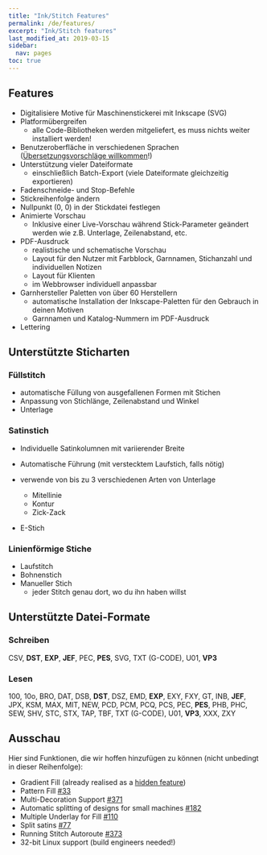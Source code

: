 ```yaml
---
title: "Ink/Stitch Features"
permalink: /de/features/
excerpt: "Ink/Stitch features"
last_modified_at: 2019-03-15
sidebar:
  nav: pages
toc: true
---
```

## Features
* Digitalisiere Motive für Maschinenstickerei mit Inkscape (SVG)
* Platformübergreifen
  * alle Code-Bibliotheken werden mitgeliefert, es muss nichts weiter installiert werden!
* Benutzeroberfläche in verschiedenen Sprachen ([Übersetzungsvorschläge willkommen](https://crowdin.com/project/inkstitch)!)
* Unterstützung vieler Dateiformate
    * einschließlich Batch-Export (viele Dateiformate gleichzeitig exportieren)
* Fadenschneide- und Stop-Befehle
* Stickreihenfolge ändern
* Nullpunkt (0, 0) in der Stickdatei festlegen
* Animierte Vorschau
  * Inklusive einer Live-Vorschau während Stick-Parameter geändert werden wie z.B. Unterlage, Zeilenabstand, etc.
* PDF-Ausdruck
  * realistische und schematische Vorschau
  * Layout für den Nutzer mit Farbblock, Garnnamen, Stichanzahl und individuellen Notizen
  * Layout für Klienten
  * im Webbrowser individuell anpassbar
* Garnhersteller Paletten von über 60 Herstellern
  * automatische Installation der Inkscape-Paletten für den Gebrauch in deinen Motiven
  * Garnnamen und Katalog-Nummern im PDF-Ausdruck
* Lettering

## Unterstützte Sticharten

### Füllstitch
* automatische Füllung von ausgefallenen Formen mit Stichen
* Anpassung von Stichlänge, Zeilenabstand und Winkel
* Unterlage

### Satinstich
* Individuelle Satinkolumnen mit variierender Breite
* Automatische Führung (mit verstecktem Laufstich, falls nötig)
* verwende von bis zu 3 verschiedenen Arten von Unterlage
    * Mitellinie
    * Kontur
    * Zick-Zack

* E-Stich

### Linienförmige Stiche

* Laufstitch
* Bohnenstich
* Manueller Stich
  * jeder Stitch genau dort, wo du ihn haben willst

## Unterstützte Datei-Formate

### Schreiben
CSV, **DST**, **EXP**, **JEF**, PEC, **PES**, SVG, TXT (G-CODE), U01, **VP3**

### Lesen
100, 10o, BRO, DAT, DSB, **DST**, DSZ, EMD, **EXP**, EXY, FXY, GT, INB, **JEF**, JPX, KSM, MAX, MIT, NEW, PCD, PCM, PCQ, PCS, PEC, **PES**, PHB, PHC, SEW, SHV, STC, STX, TAP, TBF, TXT (G-CODE), U01, **VP3**, XXX, ZXY

## Ausschau

Hier sind Funktionen, die wir hoffen hinzufügen zu können (nicht unbedingt in dieser Reihenfolge):

* Gradient Fill (already realised as a [hidden feature](https://github.com/inkstitch/inkstitch/pull/108#issuecomment-369444197))
* Pattern Fill [#33](https://github.com/inkstitch/inkstitch/issues/33)
* Multi-Decoration Support [#371](https://github.com/inkstitch/inkstitch/issues/371)
* Automatic splitting of designs for small machines [#182](https://github.com/inkstitch/inkstitch/issues/182)
* Multiple Underlay for Fill [#110](https://github.com/inkstitch/inkstitch/issues/110)
* Split satins [#77](https://github.com/inkstitch/inkstitch/issues/77)
* Running Stitch Autoroute [#373](https://github.com/inkstitch/inkstitch/issues/373)
* 32-bit Linux support (build engineers needed!)

